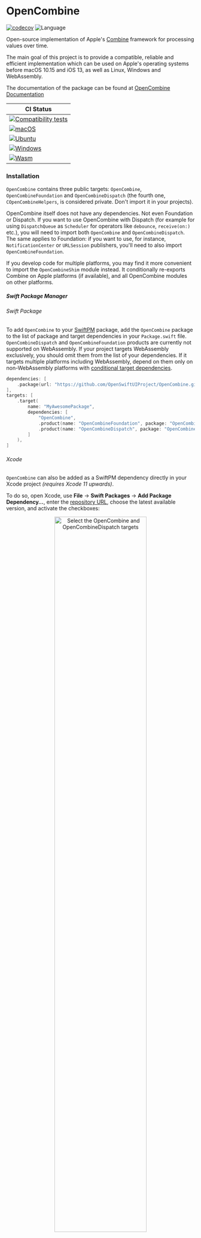# OpenCombine
[![codecov](https://codecov.io/gh/OpenSwiftUIProject/OpenCombine/branch/master/graph/badge.svg)](https://codecov.io/gh/OpenSwiftUIProject/OpenCombine)
![Language](https://img.shields.io/badge/Swift-5.9-orange.svg)

Open-source implementation of Apple's [Combine](https://developer.apple.com/documentation/combine) framework for processing values over time.

The main goal of this project is to provide a compatible, reliable and efficient implementation which can be used on Apple's operating systems before macOS 10.15 and iOS 13, as well as Linux, Windows and WebAssembly.

The documentation of the package can be found at [OpenCombine Documentation](https://swiftpackageindex.com/OpenSwiftUIProject/OpenCombine/main/documentation/OpenCombine)

| **CI Status** |
|---|
|[![Compatibility tests](https://github.com/OpenSwiftUIProject/OpenCombine/actions/workflows/compatibility_tests.yml/badge.svg)](https://github.com/OpenSwiftUIProject/OpenCombine/actions/workflows/compatibility_tests.yml)|
|[![macOS](https://github.com/OpenSwiftUIProject/OpenCombine/actions/workflows/macos.yml/badge.svg)](https://github.com/OpenSwiftUIProject/OpenCombine/actions/workflows/macos.yml)|
|[![Ubuntu](https://github.com/OpenSwiftUIProject/OpenCombine/actions/workflows/ubuntu.yml/badge.svg)](https://github.com/OpenSwiftUIProject/OpenCombine/actions/workflows/ubuntu.yml)|
|[![Windows](https://github.com/OpenSwiftUIProject/OpenCombine/actions/workflows/windows.yml/badge.svg)](https://github.com/OpenSwiftUIProject/OpenCombine/actions/workflows/windows.yml)|
|[![Wasm](https://github.com/OpenSwiftUIProject/OpenCombine/actions/workflows/wasm.yml/badge.svg)](https://github.com/OpenSwiftUIProject/OpenCombine/actions/workflows/wasm.yml)|


### Installation
`OpenCombine` contains three public targets: `OpenCombine`, `OpenCombineFoundation` and `OpenCombineDispatch` (the fourth one, `COpenCombineHelpers`, is considered private. Don't import it in your projects).

OpenCombine itself does not have any dependencies. Not even Foundation or Dispatch. If you want to use OpenCombine with Dispatch (for example for using `DispatchQueue` as `Scheduler` for operators like `debounce`, `receive(on:)` etc.), you will need to import both `OpenCombine` and `OpenCombineDispatch`. The same applies to Foundation: if you want to use, for instance, `NotificationCenter` or `URLSession` publishers, you'll need to also import `OpenCombineFoundation`.

If you develop code for multiple platforms, you may find it more convenient to import the
`OpenCombineShim` module instead. It conditionally re-exports Combine on Apple platforms (if
available), and all OpenCombine modules on other platforms.

##### Swift Package Manager

###### Swift Package
To add `OpenCombine` to your [SwiftPM](https://swift.org/package-manager/) package, add the `OpenCombine` package to the list of package and target dependencies in your `Package.swift` file. `OpenCombineDispatch` and `OpenCombineFoundation` products are currently not supported on WebAssembly. If your project targets WebAssembly exclusively, you should omit them from the list of your dependencies. If it targets multiple platforms including WebAssembly, depend on them only on non-WebAssembly platforms with [conditional target dependencies](https://github.com/apple/swift-evolution/blob/main/proposals/0273-swiftpm-conditional-target-dependencies.md).

```swift
dependencies: [
    .package(url: "https://github.com/OpenSwiftUIProject/OpenCombine.git", from: "0.14.0")
],
targets: [
    .target(
        name: "MyAwesomePackage",
        dependencies: [
            "OpenCombine",
            .product(name: "OpenCombineFoundation", package: "OpenCombine"),
            .product(name: "OpenCombineDispatch", package: "OpenCombine")
        ]
    ),
]
```

###### Xcode
`OpenCombine` can also be added as a SwiftPM dependency directly in your Xcode project *(requires Xcode 11 upwards)*.

To do so, open Xcode, use **File** → **Swift Packages** → **Add Package Dependency…**, enter the [repository URL](https://github.com/OpenSwiftUIProject/OpenCombine.git), choose the latest available version, and activate the checkboxes:

<p align="center">
<img alt="Select the OpenCombine and OpenCombineDispatch targets" 
	src="https://user-images.githubusercontent.com/16309982/67618468-bd379f80-f7f8-11e9-917f-e76e878a1aee.png" width="70%">
</p>

#### Debugger Support

The file `opencombine_lldb.py`  defines some `lldb` type summaries for easier debugging. These type summaries improve the way `lldb` and Xcode display some OpenCombine values.

To use `opencombine_lldb.py`, figure out its full path. Let's say the full path is `~/projects/OpenSwiftUIProject/OpenCombine_lldb.py`. Then the following statement to your `~/.lldbinit` file:

    command script import ~/projects/OpenSwiftUIProject/OpenCombine_lldb.py

Currently, `opencombine_lldb.py` defines type summaries for these types:

- `Subscribers.Demand`
- That's all for now.

### Contributing

See [CONTRIBUTING.md](CONTRIBUTING.md).
